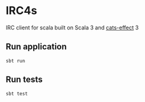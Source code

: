 # IRC4s

IRC client for scala built on Scala 3 and [cats-effect](https://typelevel.org/cats-effect/) 3

## Run application

```shell
sbt run
```

## Run tests

```shell
sbt test
```

